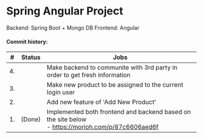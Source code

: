 # Spring Angular Project

Backend:  Spring Boot + Mongo DB
Frontend: Angular

#### Commit history:

| #   | Status | Jobs  |
| --- |:------:| ----- |
| 4.  |        | Make backend to communite with 3rd party in order to get fresh information |
| 3.  |        | Make new product to be assigned to the current login user |
| 2.  |        | Add new feature of 'Add New Product' |
| 1.  | (Done) | Implemented both frontend and backend based on the site below <br> - https://morioh.com/p/87c6606aed6f |

